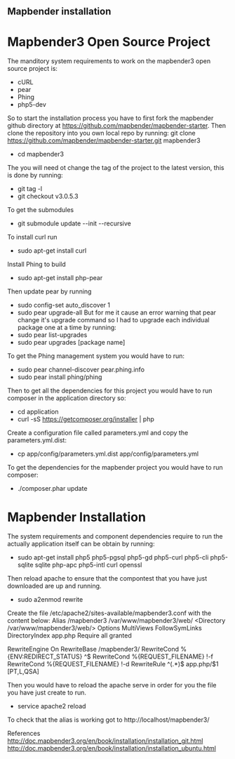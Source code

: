## Mapbender installation 

# Mapbender3 Open Source Project

The manditory system requirements to work on the mapbender3 open source project is: 
  - cURL
  - pear
  - Phing
  - php5-dev

So to start the installation process you have to first fork the mapbender github directory at https://github.com/mapbender/mapbender-starter. Then clone the repository into you own local repo by running:
git clone https://github.com/mapbender/mapbender-starter.git mapbender3
 - cd mapbender3

The you will need ot change the tag of the project to the latest version, this is done by running: 
 - git tag -l 
 - git checkout v3.0.5.3

To get the submodules
 - git submodule update --init --recursive

To install curl run
 - sudo apt-get install curl

Install Phing to build 
 - sudo apt-get install php-pear

Then update pear by running
 - sudo config-set auto_discover 1
 - sudo pear upgrade-all 
But for me it cause an error warning that pear change it's upgrade command so I had to upgrade each
individual package one at a time by running:
 - sudo pear list-upgrades
 - sudo pear upgrades [package name]

To get the Phing management system you would have to run:
 - sudo pear channel-discover pear.phing.info
 - sudo pear install phing/phing

Then to get all the dependencies for this project you would have to run composer in the application directory so:
 - cd application 
 - curl -sS https://getcomposer.org/installer | php

Create a configuration file called parameters.yml and copy the parameters.yml.dist:
 - cp app/config/parameters.yml.dist app/config/parameters.yml

To get the dependencies for the mapbender project you would have to run composer:
 - ./composer.phar update

# Mapbender Installation 
The system requirements and component dependencies require to run the actually application itself can be obtain by running:
 - sudo apt-get install php5 php5-pgsql php5-gd php5-curl php5-cli php5-sqlite sqlite php-apc php5-intl curl openssl

Then reload apache to ensure that the compontest that you have just downloaded are up and running.
 - sudo a2enmod rewrite

Create the file /etc/apache2/sites-available/mapbender3.conf with the content below:
Alias /mapbender3 /var/www/mapbender3/web/
<Directory /var/www/mapbender3/web/>
 Options MultiViews FollowSymLinks
 DirectoryIndex app.php
 Require all granted

 RewriteEngine On
 RewriteBase /mapbender3/
 RewriteCond %{ENV:REDIRECT_STATUS} ^$
 RewriteCond %{REQUEST_FILENAME} !-f
 RewriteCond %{REQUEST_FILENAME} !-d
 RewriteRule ^(.*)$ app.php/$1 [PT,L,QSA]
</Directory>

Then you would have to reload the apache serve in order for you the file you have just create to run.  
 - service apache2 reload

To check that the alias is working got to http://localhost/mapbender3/

References
http://doc.mapbender3.org/en/book/installation/installation_git.html
http://doc.mapbender3.org/en/book/installation/installation_ubuntu.html
